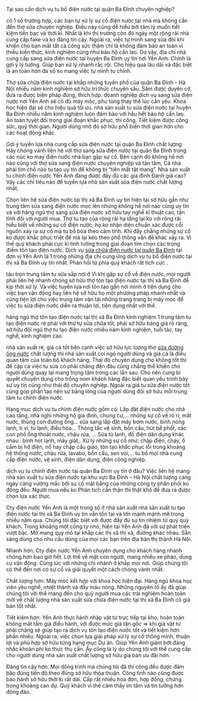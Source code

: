 Tại sao cần dịch vụ tu bổ điện nước tại quận Ba Đình chuyên nghiệp?

có 1 số trường hợp, các bạn tự xử lý sự cố điện nước tại nhà mà không cần đến thợ sửa chuyên nghiệp. Điều này cũng dễ hiểu bởi tâm lý muốn tiết kiệm tiền bạc và thời kì. Nhất là khi thị trường còn đó ngày một rộng rãi nhà cung cấp fake và ko đáng tin cậy. Ngoài ra, việc tự mình sang sửa đôi khi khiến cho bạn mất tất cả công sức thậm chí là không đảm bảo an toàn vì thiếu kiến thức, kinh nghiệm cũng như bảo hộ cần lao. Do vậy, địa chỉ nhà cung cấp sang sửa điện nước tại huyện Ba Đình uy tín nơi Yến Anh. Chính là gợi ý lý tưởng. Giúp bạn xử lý nhanh rắc rối. Cho hiệu quả lâu dài và đặc biệt là an toàn hơn đa số so mang việc tự mình tu chỉnh.

Thợ sửa chữa điện nước tại khắp những tuyến phố của quận Ba Đình – Hà Nội nhiều năm kinh nghiệm sở hữu tri thức chuyên sâu. Sắm được duyên cớ, đưa ra được biện pháp đúng, thích hợp.
doanh nghiệp dịch vụ sang sửa điện nước nơi Yến Anh sẽ có đủ máy móc, phụ tùng thay thế lúc cần yếu. Khoa học hiện đại sẽ cho hiệu quả tối ưu.
nhà sản xuất tu sửa điện nước tại huyện Ba Đình nhiều năm kinh nghiệm luôn đảm bảo với hầu hết bảo hộ cần lao. An toàn tuyệt đối trong giai đoạn khắc phục, thi công.
Tiết kiệm được công sức, quỹ thời gian. Người dùng nhờ đó sở hữu phổ biến thời gian hơn cho các hoạt động khác.

Gợi ý tuyển lựa nhà cung cấp sửa điện nước tại quận Ba Đình chất lượng
Hãy chóng vánh liên hệ với thợ sang sửa điện nước tại quận Ba Đình trong các núc ko may điện nước nhà bạn gặp sự cố. Bên cạnh đó không hề nơi nào cũng với thợ sửa sang điện nước chuyên nghiệp và tận tâm, Cả nhà phải tìm chỗ nào tu tạo uy tín để không bị “tiền mất tật mang”. Nhà sản xuất tu chỉnh điện nước Yến Anh đang được đầy đủ các gia đình Đánh giá cao? Vậy các chỉ tiêu nào để tuyển lựa nhà sản xuất sửa điện nước chất lượng nhất.

Chọn liên hệ sửa điện nước tại thị xã Ba Đình uy tín
hiện tại sở hữu gần như trung tâm sửa sang điện nước mọc lên nhưng không hề nơi nào cũng uy tín và với hàng ngũ thợ sang sửa điện nước sở hữu tay nghề kĩ thuật cao, tận tình đối với người mua. Thợ tu tạo của rộng rãi hạ tầng lại ko với rộng rãi hiểu biết về những sự cố điện nước, họ ko nhận diện chuẩn xác được cỗi nguồn xảy ra sự cố mà tu bổ bừa theo cảm tính. Khi đấy chẳng những sự cố ko được khắc phục triệt để mà lại kéo theo phổ thông vấn đề khác xảy ra. Vì thế quý khách phải cực kì tinh tường trong giai đoạn tìm chọn các trọng điểm tôn tạo điện nước. Dịch vụ <a href="https://www.suachuadiennuocvn.com/sua-chua-dien-nuoc-quan/sua-chua-dien-nuoc-quan-ba-dinh-gia-re-nhat.html">sửa chữa điện nước tại quận Ba Đình</a> tại đơn vị Yến Anh là 1 trong những địa chỉ cung ứng dịch vụ tu bổ điện nước tại thị xã Ba Đình uy tín nhất. Phản hồi từ phía quý khách rất tích cực .

tậu trọn trung tâm tu sửa sắp nơi ở
Vì khi gặp sự cố về điện nước, mọi người phải liên hệ nhanh chóng sở hữu thợ tôn tạo điện nước tại thị xã Ba Đình để kịp thời xử lý. Và việc tuyển lựa nơi tôn tạo gần nơi mình ở tiện dụng cho việc bạn vận động hay liên hệ sở hữu họ một phương pháp nhanh nhất và cũng tiện lợi cho việc trung tâm vận tải những trang trang bị máy móc để việc tu sửa điện nước diễn ra thuận lợi, tiện dụng nhất với thể.

hàng ngũ thợ tôn tạo điện nước tại thị xã Ba Đình kinh nghiệm
1 trung tâm tu tạo điện nước rẻ phải với thứ tự sửa chữa tốt, phải sở hữu bảng giá rõ ràng, sở hữu đội ngũ thợ tu tạo điện nước nhiều năm kinh nghiệm, tuổi tác, tay nghề, kinh nghiệm cao.

nhà sản xuất rẻ, giá cả tốt
bên cạnh việc sở hữu lực lượng thợ <a href="https://www.suachuadiennuocvn.com/sua-chua-nuoc/296-tho-sua-duong-ong-nuoc-ha-noi-dien-nuoc-yen-anh.html">sửa đường ống nước</a> chất lượng thì nhà sản xuất coi ngó người dùng và giá cả là điều quan tâm của toàn bộ khách hàng. Thái độ chuyên dụng cho không tốt thì đề cập cả việc tu sửa có phải chăng đến đâu cũng chẳng thể khiến cho người dùng quay lại mang trọng tâm trong các lần sau. Cho nên cung bí quyết chuyên dụng cho trông nom khách hàng đặc biệt quan yếu trình bày sự uy tín cũng như thái độ chuyên nghiệp. Ngoài ra giá tu sửa điện nước tốt cũng góp phần tạo nên sự bằng lòng của người dùng đối sở hữu mỗi trung tâm tu chỉnh điện nước.

Hạng mục dịch vụ tu chỉnh điện nước gồm có:
Lắp đặt điện nước cho nhà cao tầng, nhà nghỉ những hộ gia đình, chung cư,…
những sự cố về rò rỉ, mất nước, thủng con đường ống…
sửa sang lắp đặt máy bơm nước, bình nóng lạnh, ti vi, tủ lạnh, điều hòa…
Thông tắc vệ sinh, bồn cầu, hút bể phốt, các con phố ống thoát nước, chậu rửa, …
Sửa tủ lạnh, đồ điện dân dụng khác nhau : bình hot lạnh, máy giặt,.
Xử lý những sự cố như: chập điện, cháy, ổ cắm bị hở điện, nổ hay chập cầu giao,
tôn tạo khắc phục lỗi trong khoảng hệ thống nước, chậu rửa, lavabo, bồn cầu, sen vòi,…
tu bổ mọi nhà cung cấp điện nước, vệ sinh, điện dân dụng, điện công nghiệp.

dịch vụ tu chỉnh điện nước tại quận Ba Đình uy tín ở đâu?
Việc liên hệ mang nhà sản xuất tu sửa điện nước tại khu vực Ba Đình – Hà Nội chất lượng càng ngày càng vướng mắc bởi sự cố mặt bằng của những công ty phân phối ko đồng đều. Người mua nếu ko Phân tích cẩn thận thì thật khó để đưa ra được chọn lựa xác thực.

Cty điện nước Yến Anh là một trong số ít nhà sản xuất nhà sản xuất tu tạo điện nước tại thị xã Ba Đình uy tín vẫn tồn tại và lớn mạnh mạnh mẽ trong nhiều năm qua. Chúng tôi đặc biệt với được đầy đủ sự tín nhiệm từ quý quý khách. Trong khoảng một công ty nhỏ, hiện tại Yến Anh đã với sự phát triển vượt bậc. Mở mang quy mô tại khắp các thị xã thị xã, đường khác nhau. Sẵn sàng dùng cho nhu cầu dùng của mọi các bạn trên địa bàn thị thành Hà Nội.

Nhanh hơn: Cty điện nước Yến Anh chuyên dụng cho khách hàng nhanh chóng hơn bao giờ hết. Lợi thế về mặt con người, mang nhiều xe pháo, dụng cụ vận động. Cùng lúc với những chi nhánh ở khắp mọi nơi. Giúp chúng tôi có thể đến nơi có sự cố và giải quyết một cách chóng vánh nhất.

Chất lượng hơn: Máy móc kết hợp với khoa học hiện đại. Hàng ngũ khoa học viên yêu nghề, nhiệt thành và đầy máu nóng. Những nguyên tố ấy đã giúp chúng tôi với thể mang đến cho quý người mua các trải nghiệm hoàn toàn mới về chất lượng nhà sản xuất sửa chữa điện nước tại thị xã Ba Đình có giá bán tốt nhất.

Tiết kiệm hơn: Yến Anh thực hành nhập vật tư trực tiếp tại kho, hoàn toàn không mất tầm giá điều hành, với được mức giá tận gốc => khi giá vật tư phải chăng sẽ giúp tạo ra dịch vụ tôn tạo điện nước tốt và tiết kiệm hơn phần nhiều. Ngoài ra, việc chọn lựa giải pháp xử lý sự cố thông minh, thuận lợi và phù hợp sở hữu từng hạng mục Dự án. Giúp Yến Anh giảm bớt đáng nhắc khoản phí ko thực thụ cần. Ấy cũng là lý do chúng tôi với thể cung cấp cho người dùng nhà sản xuất chất lượng sở hữu giá bán ưu đãi hơn.

Đáng tin cậy hơn: Mọi dông trình mà chúng tôi đã thi công đều được đảm bảo đúng tiến độ theo đúng sở hữu thỏa thuận. Công tình nào cũng được bảo hành sở hữu thời kì rất dài. Cấp rất nhiều hóa đơn, hợp đồng, chứng trong khoảng can dự. Quý khách vì thế cảm thấy im tâm và tin tưởng hơn đông đảo.

